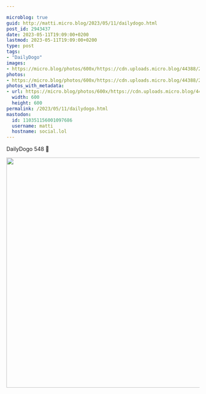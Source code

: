 ```yaml
---

microblog: true
guid: http://matti.micro.blog/2023/05/11/dailydogo.html
post_id: 2943437
date: 2023-05-11T19:09:00+0200
lastmod: 2023-05-11T19:09:00+0200
type: post
tags:
- "DailyDogo"
images:
- https://micro.blog/photos/600x/https://cdn.uploads.micro.blog/44388/2023/10da342275.jpg
photos:
- https://micro.blog/photos/600x/https://cdn.uploads.micro.blog/44388/2023/10da342275.jpg
photos_with_metadata:
- url: https://micro.blog/photos/600x/https://cdn.uploads.micro.blog/44388/2023/10da342275.jpg
  width: 600
  height: 600
permalink: /2023/05/11/dailydogo.html
mastodon:
  id: 110351156001097686
  username: matti
  hostname: social.lol
---
```

DailyDogo 548 🐶

<img src="/media/uploads/2023/10da342275.jpg" width="600" height="600" alt="" />
